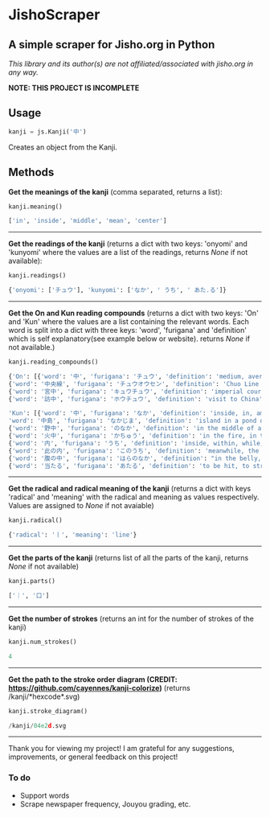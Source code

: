# JishoScraper
## A simple scraper for Jisho.org in Python
*This library and its author(s) are not affiliated/associated with jisho.org in any way.*

**NOTE: THIS PROJECT IS INCOMPLETE**

## Usage
```python
kanji = js.Kanji('中')
```
Creates an object from the Kanji.
## Methods
**Get the meanings of the kanji** (comma separated, returns a list):
```python
kanji.meaning()
```
```python
['in', 'inside', 'middle', 'mean', 'center']
```
----
**Get the readings of the kanji** (returns a dict with two keys: 'onyomi' and 'kunyomi' where the values are a list of the readings, returns *None* if not available):
```python
kanji.readings()
```
```python
{'onyomi': ['チュウ'], 'kunyomi': ['なか', ' うち', ' あた.る']}
```
----
**Get the On and Kun reading compounds** (returns a dict with two keys: 'On' and 'Kun' where the values are a list containing the relevant words. Each word is split into a dict with three keys: 'word', 'furigana' and 'definition' which is self explanatory(see example below or website). returns *None* if not available.)
```python
kanji.reading_compounds()
```
```python
{'On': [{'word': '中', 'furigana': 'チュウ', 'definition': 'medium, average, middle, moderation, middle school, China, volume two (of three), during (a certain time when one did or is doing something), under (construction, etc.), while, in, out of, of the'}, 
{'word': '中央線', 'furigana': 'チュウオウセン', 'definition': 'Chuo Line (central railway line in Tokyo)'}, 
{'word': '宮中', 'furigana': 'キュウチュウ', 'definition': 'imperial court'}, 
{'word': '訪中', 'furigana': 'ホウチュウ', 'definition': 'visit to China'}],

'Kun': [{'word': '中', 'furigana': 'なか', 'definition': 'inside, in, among, within, center (centre), middle, during, while'}, 
'word': '中島', 'furigana': 'なかじま', 'definition': 'island in a pond or river'}, 
{'word': '野中', 'furigana': 'のなか', 'definition': 'in the middle of a field'}, 
{'word': '火中', 'furigana': 'かちゅう', 'definition': 'in the fire, in the flames, burning (something)'}, 
{'word': '内', 'furigana': 'うち', 'definition': 'inside, within, while, among, amongst, between, we, our, my spouse, imperial palace grounds, emperor, I, me'}, 
{'word': '此の内', 'furigana': 'このうち', 'definition': 'meanwhile, the other day, recently'}, 
{'word': '腹の中', 'furigana': 'はらのなか', 'definition': "in the belly, in one's heart of hearts"}, 
{'word': '当たる', 'furigana': 'あたる', 'definition': 'to be hit, to strike, to touch, to be in contact, to be affixed, to be equivalent to, to be applicable, to apply to, to be right on the money (of a prediction, criticism, etc.), to be selected (in a lottery, etc.), to win, to be successful, to go well, to be a hit, to face, to confront, to lie (in the direction of), to undertake, to be assigned, to be stricken (by food poisoning, heat, etc.), to be afflicted, to be called on (e.g. by a teacher), to treat (esp. harshly), to lash out at, to be unnecessary, to be hitting well, to be on a hitting streak, (in fishing) to feel a bite, (of fruit, etc.) to be bruised, to spoil, to feel (something) out, to probe into, to check (i.e. by comparison), to shave, to be a relative of a person, to stand in a relationship'}]}
```
----
**Get the radical and radical meaning of the kanji** (returns a dict with keys 'radical' and 'meaning' with the radical and meaning as values respectively. Values are assigned to *None* if not avaiable)
```python
kanji.radical()
```
```python
{'radical': '丨', 'meaning': 'line'}
```
----
**Get the parts of the kanji** (returns list of all the parts of the kanji, returns *None* if not available)
```python
kanji.parts()
```
```python
['｜', '口']
```
----
**Get the number of strokes** (returns an int for the number of strokes of the kanji)
```python
kanji.num_strokes()
```
```python
4
```
----
**Get the path to the stroke order diagram (CREDIT: https://github.com/cayennes/kanji-colorize)** (returns /kanji/\*hexcode\*.svg)
```python
kanji.stroke_diagram()
```
```python
/kanji/04e2d.svg
```
----
Thank you for viewing my project! I am grateful for any suggestions, improvements, or general feedback on this project!

### To do ##
- Support words
- Scrape newspaper frequency, Jouyou grading, etc.









